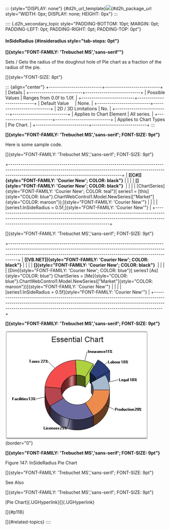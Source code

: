 ::: {style="DISPLAY: none"}
[](ms-xhelp:///?Id=d2h_url_template){#d2h_url_template}![](!package_url!){#d2h_package_url style="WIDTH: 0px; DISPLAY: none; HEIGHT: 0px"}
:::

:::: {.d2h_secondary_topic style="PADDING-BOTTOM: 10pt; MARGIN: 0pt; PADDING-LEFT: 0pt; PADDING-RIGHT: 0pt; PADDING-TOP: 0pt"}
#### InSideRadius {#insideradius style="tab-stops: 0pt"}

**[]{style="FONT-FAMILY: 'Trebuchet MS','sans-serif'"}** 

Sets / Gets the radius of the doughnut hole of Pie chart as a fraction of the radius of the pie.

[]{style="FONT-SIZE: 8pt"} 

::: {align="center"}
+--------------------------+---------------------------+
| Details                                              |
+--------------------------+---------------------------+
| Possible Values          | Ranges from 0.0f to 1.0f. |
+--------------------------+---------------------------+
| Default Value            | None.                     |
+--------------------------+---------------------------+
| 2D / 3D Limitations      | No.                       |
+--------------------------+---------------------------+
| Applies to Chart Element | All series.               |
+--------------------------+---------------------------+
| Applies to Chart Types   | Pie Chart.                |
+--------------------------+---------------------------+
:::

**[]{style="FONT-FAMILY: 'Trebuchet MS','sans-serif'; FONT-SIZE: 9pt"}** 

Here is some sample code.

[]{style="FONT-FAMILY: 'Trebuchet MS','sans-serif'; FONT-SIZE: 9pt"} 

+-------------------------------------------------------------------------------------------------------------------------------------------------------------------------------------------------------------------+
| **[\[C#\]]{style="FONT-FAMILY: 'Courier New'; COLOR: black"}**                                                                                                                                                    |
|                                                                                                                                                                                                                   |
| **[]{style="FONT-FAMILY: 'Courier New'; COLOR: black"}**                                                                                                                                                          |
|                                                                                                                                                                                                                   |
| [ChartSeries]{style="FONT-FAMILY: 'Courier New'; COLOR: teal"}[ series1 = [this]{style="COLOR: blue"}.ChartWebControl1.Model.NewSeries([\"Market\"]{style="COLOR: maroon"});]{style="FONT-FAMILY: 'Courier New'"} |
|                                                                                                                                                                                                                   |
| [series1.InSideRadius = 0.5f;]{style="FONT-FAMILY: 'Courier New'"}                                                                                                                                                |
+-------------------------------------------------------------------------------------------------------------------------------------------------------------------------------------------------------------------+

[]{style="FONT-FAMILY: 'Trebuchet MS','sans-serif'; FONT-SIZE: 9pt"} 

+----------------------------------------------------------------------------------------------------------------------------------------------------------------------------------------------------------------------------------------------+
| **[\[VB.NET\]]{style="FONT-FAMILY: 'Courier New'; COLOR: black"}**                                                                                                                                                                           |
|                                                                                                                                                                                                                                              |
| **[]{style="FONT-FAMILY: 'Courier New'; COLOR: black"}**                                                                                                                                                                                     |
|                                                                                                                                                                                                                                              |
| [Dim]{style="FONT-FAMILY: 'Courier New'; COLOR: blue"}[ series1 [As]{style="COLOR: blue"} ChartSeries = [Me]{style="COLOR: blue"}.ChartWebControl1.Model.NewSeries([\"Market\"]{style="COLOR: maroon"})]{style="FONT-FAMILY: 'Courier New'"} |
|                                                                                                                                                                                                                                              |
| [series1.InSideRadius = 0.5f]{style="FONT-FAMILY: 'Courier New'"}                                                                                                                                                                            |
+----------------------------------------------------------------------------------------------------------------------------------------------------------------------------------------------------------------------------------------------+

**[]{style="FONT-FAMILY: 'Trebuchet MS','sans-serif'; FONT-SIZE: 9pt"}** 

![](ImagesExt/image64_152.jpg){border="0"}

**[]{style="FONT-FAMILY: 'Trebuchet MS','sans-serif'; FONT-SIZE: 9pt"}** 

Figure 147: InSideRadius Pie Chart

[]{style="FONT-FAMILY: 'Trebuchet MS','sans-serif'; FONT-SIZE: 9pt"} 

See Also

[]{style="FONT-FAMILY: 'Trebuchet MS','sans-serif'; FONT-SIZE: 9pt"} 

[Pie Chart]{.UGHyperlink}[]{.UGHyperlink}

[]{#p118} 

[]{#related-topics}
::::

